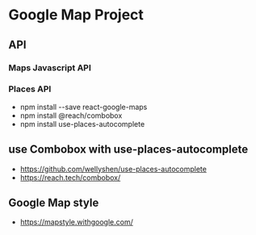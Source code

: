 # Google Map Project

## API

### Maps Javascript API
### Places API

- npm install --save react-google-maps
- npm install @reach/combobox
- npm install use-places-autocomplete

## use Combobox with use-places-autocomplete
- https://github.com/wellyshen/use-places-autocomplete
- https://reach.tech/combobox/

## Google Map style
- https://mapstyle.withgoogle.com/